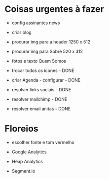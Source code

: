 # Coisas urgentes à fazer

- config assinantes news
- criar blog
- procurar img para a header 1250 x 512
- procurar img para Sobre 520 x 312
- fotos e texto Quem Somos


- trocar todos os ícones - DONE
- criar Agenda - configurar - DONE
- resolver links sociais - DONE
- resolver mailchimp - DONE
- resolver email anitas - DONE

# Floreios
- escolher fonte e tom vermelho

- Google Analytics
- Heap Analytics
- Segment.io